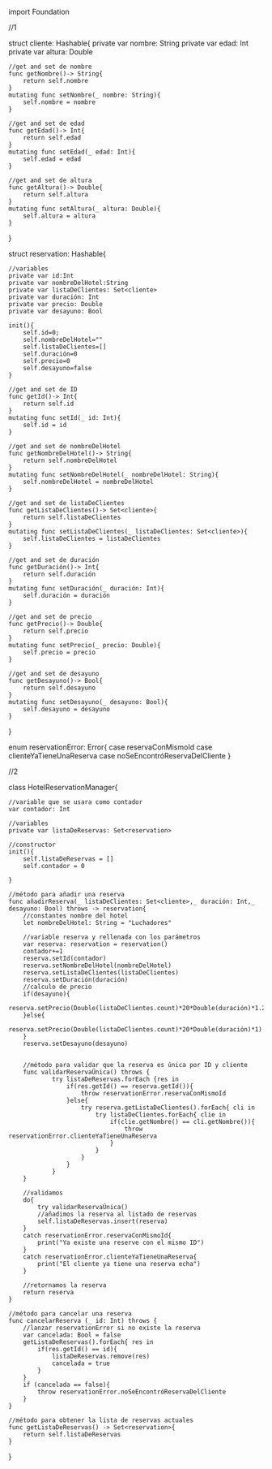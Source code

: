 import Foundation


//1

struct cliente: Hashable{
    private var nombre: String
    private var edad: Int
    private var altura: Double
    
    //get and set de nombre
    func getNombre()-> String{
        return self.nombre
    }
    mutating func setNombre(_ nombre: String){
        self.nombre = nombre
    }
    
    //get and set de edad
    func getEdad()-> Int{
        return self.edad
    }
    mutating func setEdad(_ edad: Int){
        self.edad = edad
    }
    
    //get and set de altura
    func getAltura()-> Double{
        return self.altura
    }
    mutating func setAltura(_ altura: Double){
        self.altura = altura
    }
    
}

struct reservation: Hashable{
    
    //variables
    private var id:Int
    private var nombreDelHotel:String
    private var listaDeClientes: Set<cliente>
    private var duración: Int
    private var precio: Double
    private var desayuno: Bool
    
    init(){
        self.id=0;
        self.nombreDelHotel=""
        self.listaDeClientes=[]
        self.duración=0
        self.precio=0
        self.desayuno=false
    }
    
    //get and set de ID
    func getId()-> Int{
        return self.id
    }
    mutating func setId(_ id: Int){
        self.id = id
    }
    
    //get and set de nombreDelHotel
    func getNombreDelHotel()-> String{
        return self.nombreDelHotel
    }
    mutating func setNombreDelHotel(_ nombreDelHotel: String){
        self.nombreDelHotel = nombreDelHotel
    }
    
    //get and set de listaDeClientes
    func getListaDeClientes()-> Set<cliente>{
        return self.listaDeClientes
    }
    mutating func setListaDeClientes(_ listaDeClientes: Set<cliente>){
        self.listaDeClientes = listaDeClientes
    }
    
    //get and set de duración
    func getDuración()-> Int{
        return self.duración
    }
    mutating func setDuración(_ duración: Int){
        self.duración = duración
    }
    
    //get and set de precio
    func getPrecio()-> Double{
        return self.precio
    }
    mutating func setPrecio(_ precio: Double){
        self.precio = precio
    }
    
    //get and set de desayuno
    func getDesayuno()-> Bool{
        return self.desayuno
    }
    mutating func setDesayuno(_ desayuno: Bool){
        self.desayuno = desayuno
    }
}

enum reservationError: Error{
    case reservaConMismoId
    case clienteYaTieneUnaReserva
    case noSeEncontróReservaDelCliente
}


//2

class HotelReservationManager{
    
    //variable que se usara como contador
    var contador: Int
    
    //variables
    private var listaDeReservas: Set<reservation>
    
    //constructor
    init(){
        self.listaDeReservas = []
        self.contador = 0
        
    }
    
    //método para añadir una reserva
    func añadirReserva(_ listaDeClientes: Set<cliente>,_ duración: Int,_ desayuno: Bool) throws -> reservation{
        //constantes nombre del hotel
        let nombreDelHotel: String = "Luchadores"
        
        //variable reserva y rellenada con los parámetros
        var reserva: reservation = reservation()
        contador+=1
        reserva.setId(contador)
        reserva.setNombreDelHotel(nombreDelHotel)
        reserva.setListaDeClientes(listaDeClientes)
        reserva.setDuración(duración)
        //calculo de precio
        if(desayuno){
            reserva.setPrecio(Double(listaDeClientes.count)*20*Double(duración)*1.25)
        }else{
            reserva.setPrecio(Double(listaDeClientes.count)*20*Double(duración)*1)
        }
        reserva.setDesayuno(desayuno)
        
        
        //método para validar que la reserva es única por ID y cliente
        func validarReservaÚnica() throws {
                try listaDeReservas.forEach {res in
                    if(res.getId() == reserva.getId()){
                        throw reservationError.reservaConMismoId
                    }else{
                        try reserva.getListaDeClientes().forEach{ cli in
                            try listaDeClientes.forEach{ clie in
                                if(clie.getNombre() == cli.getNombre()){
                                    throw reservationError.clienteYaTieneUnaReserva
                                }
                            }
                        }
                    }
                }
        }
        
        //validamos
        do{
            try validarReservaÚnica()
            //añadimos la reserva al listado de reservas
            self.listaDeReservas.insert(reserva)
        }
        catch reservationError.reservaConMismoId{
            print("Ya existe una reserve con el mismo ID")
        }
        catch reservationError.clienteYaTieneUnaReserva{
            print("El cliente ya tiene una reserva echa")
        }
        
        //retornamos la reserva
        return reserva
    }
    
    //método para cancelar una reserva
    func cancelarReserva (_ id: Int) throws {
        //lanzar reservationError si no existe la reserva
        var cancelada: Bool = false
        getListaDeReservas().forEach{ res in
            if(res.getId() == id){
                listaDeReservas.remove(res)
                cancelada = true
            }
        }
        if (cancelada == false){
            throw reservationError.noSeEncontróReservaDelCliente
        }
    }
    
    //método para obtener la lista de reservas actuales
    func getListaDeReservas() -> Set<reservation>{
        return self.listaDeReservas
    }
}
